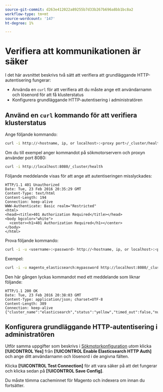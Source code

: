 ```yaml
---
source-git-commit: d263e412022a89255b7d33b267b696a8bb1bc8a2
workflow-type: tm+mt
source-wordcount: '147'
ht-degree: 1%

---
```

# Verifiera att kommunikationen är säker

I det här avsnittet beskrivs två sätt att verifiera att grundläggande HTTP-autentisering fungerar:

* Använda en `curl` för att verifiera att du måste ange ett användarnamn och lösenord för att få klusterstatus
* Konfigurera grundläggande HTTP-autentisering i administratören

## Använd en `curl` kommando för att verifiera klusterstatus

Ange följande kommando:

```bash
curl -i http://<hostname, ip, or localhost>:<proxy port>/_cluster/health
```

Om du till exempel anger kommandot på sökmotorservern och proxyn använder port 8080:

```bash
curl -i http://localhost:8080/_cluster/health
```

Följande meddelande visas för att ange att autentiseringen misslyckades:

```terminal
HTTP/1.1 401 Unauthorized
Date: Tue, 23 Feb 2016 20:35:29 GMT
Content-Type: text/html
Content-Length: 194
Connection: keep-alive
WWW-Authenticate: Basic realm="Restricted"
<html>
<head><title>401 Authorization Required</title></head>
<body bgcolor="white">
  <center><h1>401 Authorization Required</h1></center>
</body>
</html>
```

Prova följande kommando:

```bash
curl -i -u <username>:<password> http://<hostname, ip, or localhost>:<proxy port>/_cluster/health
```

Exempel:

```bash
curl -i -u magento_elasticsearch:mypassword http://localhost:8080/_cluster/health
```

Den här gången lyckas kommandot med ett meddelande som liknar följande:

```terminal
HTTP/1.1 200 OK
Date: Tue, 23 Feb 2016 20:38:03 GMT
Content-Type: application/json; charset=UTF-8
Content-Length: 389
Connection: keep-alive
{"cluster_name":"elasticsearch","status":"yellow","timed_out":false,"number_of_nodes":1,"number_of_data_nodes":1,"active_primary_shards":5,"active_shards":5,"relocating_shards":0,"initializing_shards":0,"unassigned_shards":5,"delayed_unassigned_shards":0,"number_of_pending_tasks":0,"number_of_in_flight_fetch":0,"task_max_waiting_in_queue_millis":0,"active_shards_percent_as_number":50.0}
```

## Konfigurera grundläggande HTTP-autentisering i administratören

Utför samma uppgifter som beskrivs i [Sökmotorkonfiguration](../configuration/search/configure-search-engine.md) *utom* klicka **[!UICONTROL Yes]** från **[!UICONTROL Enable Elasticsearch HTTP Auth]** och ange ditt användarnamn och lösenord i de angivna fälten.

Klicka **[!UICONTROL Test Connection]** för att vara säker på att det fungerar och klicka sedan på **[!UICONTROL Save Config]**.

Du måste tömma cacheminnet för Magento och indexera om innan du fortsätter.
